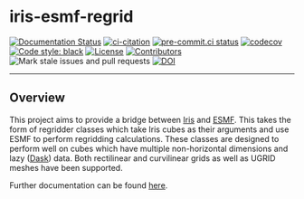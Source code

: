 # iris-esmf-regrid

[![Documentation Status](https://readthedocs.org/projects/iris-esmf-regrid/badge/?version=latest)](https://iris-esmf-regrid.readthedocs.io/en/latest/?badge=latest)
[![ci-citation](https://github.com/SciTools/iris-esmf-regrid/actions/workflows/ci-citation.yml/badge.svg)](https://github.com/SciTools/iris-esmf-regrid/actions/workflows/ci-citation.yml)
[![pre-commit.ci status](https://results.pre-commit.ci/badge/github/SciTools/iris-esmf-regrid/main.svg)](https://results.pre-commit.ci/latest/github/SciTools/iris-esmf-regrid/master)
[![codecov](https://codecov.io/gh/SciTools/iris-esmf-regrid/branch/main/graph/badge.svg?token=PKBXEHOZFT)](https://codecov.io/gh/SciTools/iris-esmf-regrid)
[![Code style: black](https://img.shields.io/badge/code%20style-black-000000.svg)](https://github.com/psf/black)
[![License](https://img.shields.io/github/license/SciTools/iris-esmf-regrid)](https://github.com/SciTools/iris-esmf-regrid/blob/main/LICENSE)
[![Contributors](https://img.shields.io/github/contributors/SciTools/iris-esmf-regrid)](https://github.com/SciTools/iris-esmf-regrid/graphs/contributors)
![Mark stale issues and pull requests](https://github.com/SciTools/iris-esmf-regrid/workflows/Mark%20stale%20issues%20and%20pull%20requests/badge.svg)
[![DOI](https://zenodo.org/badge/DOI/10.5281/zenodo.11401116.svg)](https://doi.org/10.5281/zenodo.11401116)

---

## Overview

This project aims to provide a bridge between [Iris](https://github.com/SciTools/iris)
and [ESMF](https://github.com/esmf-org/esmf). This takes the form of regridder classes
which take Iris cubes as their arguments and use ESMF to perform regridding
calculations. These classes are designed to perform well on cubes which have multiple
non-horizontal dimensions and lazy ([Dask](https://github.com/dask/dask)) data.
Both rectilinear and curvilinear grids as well as UGRID meshes have been supported.

Further documentation can be found [here](https://iris-esmf-regrid.readthedocs.io/en/latest).